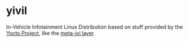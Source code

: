 yivil
=====

In-Vehicle Infotainment Linux Distribution based on stuff provided by the [Yocto Project](http://www.yoctoproject.org), like the [meta-ivi layer](http://git.yoctoproject.org/cgit/cgit.cgi/meta-ivi/).
